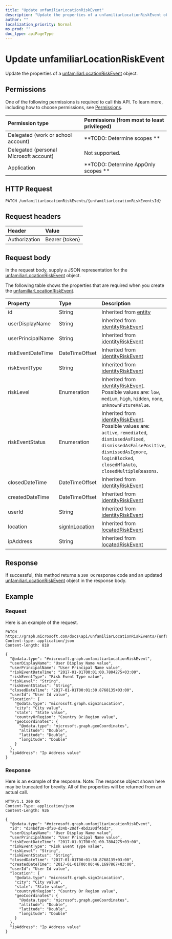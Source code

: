 ```yaml
---
title: "Update unfamiliarLocationRiskEvent"
description: "Update the properties of a unfamiliarLocationRiskEvent object."
author: ""
localization_priority: Normal
ms.prod: ""
doc_type: apiPageType
---
```


# Update unfamiliarLocationRiskEvent

Update the properties of a [unfamiliarLocationRiskEvent](../resources/unfamiliarlocationriskevent.md) object.

## Permissions
One of the following permissions is required to call this API. To learn more, including how to choose permissions, see [Permissions](/concepts/permissions-reference.md).

|Permission type|Permissions (from most to least privileged)|
|:---|:---|
|Delegated (work or school account)|**TODO: Determine scopes **|
|Delegated (personal Microsoft account)|Not supported.|
|Application|**TODO: Determine AppOnly scopes **|

## HTTP Request
<!-- {
  "blockType": "ignored"
}
-->
``` http
PATCH /unfamiliarLocationRiskEvents/{unfamiliarLocationRiskEventsId}
```

## Request headers
|Header|Value|
|:---|:---|
|Authorization|Bearer {token}|

## Request body
In the request body, supply a JSON representation for the [unfamiliarLocationRiskEvent](../resources/unfamiliarLocationRiskEvent.md) object.

The following table shows the properties that are required when you create the [unfamiliarLocationRiskEvent](../resources/unfamiliarlocationriskevent.md).

|Property|Type|Description|
|:---|:---|:---|
|id|String| Inherited from [entity](../resources/entity.md)|
|userDisplayName|String| Inherited from [identityRiskEvent](../resources/identityRiskEvent.md)|
|userPrincipalName|String| Inherited from [identityRiskEvent](../resources/identityRiskEvent.md)|
|riskEventDateTime|DateTimeOffset| Inherited from [identityRiskEvent](../resources/identityRiskEvent.md)|
|riskEventType|String| Inherited from [identityRiskEvent](../resources/identityRiskEvent.md)|
|riskLevel|Enumeration| Inherited from [identityRiskEvent](../resources/identityRiskEvent.md). Possible values are: `low`, `medium`, `high`, `hidden`, `none`, `unknownFutureValue`.|
|riskEventStatus|Enumeration| Inherited from [identityRiskEvent](../resources/identityRiskEvent.md). Possible values are: `active`, `remediated`, `dismissedAsFixed`, `dismissedAsFalsePositive`, `dismissedAsIgnore`, `loginBlocked`, `closedMfaAuto`, `closedMultipleReasons`.|
|closedDateTime|DateTimeOffset| Inherited from [identityRiskEvent](../resources/identityRiskEvent.md)|
|createdDateTime|DateTimeOffset| Inherited from [identityRiskEvent](../resources/identityRiskEvent.md)|
|userId|String| Inherited from [identityRiskEvent](../resources/identityRiskEvent.md)|
|location|[signInLocation](../resources/signInLocation.md)| Inherited from [locatedRiskEvent](../resources/locatedRiskEvent.md)|
|ipAddress|String| Inherited from [locatedRiskEvent](../resources/locatedRiskEvent.md)|



## Response
If successful, this method returns a `200 OK` response code and an updated [unfamiliarLocationRiskEvent](../resources/unfamiliarlocationriskevent.md) object in the response body.

## Example

### Request
Here is an example of the request.
<!-- {
  "blockType": "request",
  "name": "update_unfamiliarlocationriskevent"
}
-->
``` http
PATCH https://graph.microsoft.com/docs\api/unfamiliarLocationRiskEvents/{unfamiliarLocationRiskEventsId}
Content-type: application/json
Content-length: 818

{
  "@odata.type": "#microsoft.graph.unfamiliarLocationRiskEvent",
  "userDisplayName": "User Display Name value",
  "userPrincipalName": "User Principal Name value",
  "riskEventDateTime": "2017-01-01T00:01:00.7804275+03:00",
  "riskEventType": "Risk Event Type value",
  "riskLevel": "String",
  "riskEventStatus": "String",
  "closedDateTime": "2017-01-01T00:01:30.8768135+03:00",
  "userId": "User Id value",
  "location": {
    "@odata.type": "microsoft.graph.signInLocation",
    "city": "City value",
    "state": "State value",
    "countryOrRegion": "Country Or Region value",
    "geoCoordinates": {
      "@odata.type": "microsoft.graph.geoCoordinates",
      "altitude": "Double",
      "latitude": "Double",
      "longitude": "Double"
    }
  },
  "ipAddress": "Ip Address value"
}
```

### Response
Here is an example of the response. Note: The response object shown here may be truncated for brevity. All of the properties will be returned from an actual call.
<!-- {
  "blockType": "response",
  "truncated": true
}
-->
``` http
HTTP/1.1 200 OK
Content-Type: application/json
Content-Length: 926

{
  "@odata.type": "#microsoft.graph.unfamiliarLocationRiskEvent",
  "id": "d34bdf20-df20-d34b-20df-4bd320df4bd3",
  "userDisplayName": "User Display Name value",
  "userPrincipalName": "User Principal Name value",
  "riskEventDateTime": "2017-01-01T00:01:00.7804275+03:00",
  "riskEventType": "Risk Event Type value",
  "riskLevel": "String",
  "riskEventStatus": "String",
  "closedDateTime": "2017-01-01T00:01:30.8768135+03:00",
  "createdDateTime": "2017-01-01T00:00:46.1697867+03:00",
  "userId": "User Id value",
  "location": {
    "@odata.type": "microsoft.graph.signInLocation",
    "city": "City value",
    "state": "State value",
    "countryOrRegion": "Country Or Region value",
    "geoCoordinates": {
      "@odata.type": "microsoft.graph.geoCoordinates",
      "altitude": "Double",
      "latitude": "Double",
      "longitude": "Double"
    }
  },
  "ipAddress": "Ip Address value"
}
```

